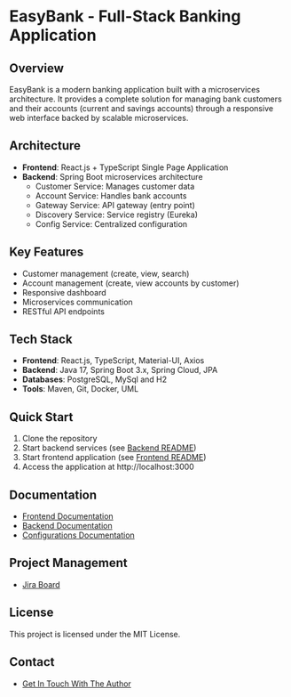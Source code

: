 # EasyBank - Full-Stack Banking Application

## Overview
EasyBank is a modern banking application built with a microservices architecture. It provides a complete solution for managing bank customers and their accounts (current and savings accounts) through a responsive web interface backed by scalable microservices.

## Architecture
- **Frontend**: React.js + TypeScript Single Page Application
- **Backend**: Spring Boot microservices architecture
  - Customer Service: Manages customer data
  - Account Service: Handles bank accounts
  - Gateway Service: API gateway (entry point)
  - Discovery Service: Service registry (Eureka)
  - Config Service: Centralized configuration

## Key Features
- Customer management (create, view, search)
- Account management (create, view accounts by customer)
- Responsive dashboard
- Microservices communication
- RESTful API endpoints

## Tech Stack
- **Frontend**: React.js, TypeScript, Material-UI, Axios
- **Backend**: Java 17, Spring Boot 3.x, Spring Cloud, JPA
- **Databases**: PostgreSQL, MySql and H2
- **Tools**: Maven, Git, Docker, UML

## Quick Start
1. Clone the repository
2. Start backend services (see [Backend README](./microservice-core/README.md))
3. Start frontend application (see [Frontend README](./web-client/README.md))
4. Access the application at http://localhost:3000

## Documentation
- [Frontend Documentation](./web-client/README.md)
- [Backend Documentation](./microservice-core/README.md)
- [Configurations Documentation](./configurations/README.md)

## Project Management
- [Jira Board](https://mohammedelbachiri945.atlassian.net/jira/software/projects/EAS/boards/334/backlog)

## License
This project is licensed under the MIT License.


## Contact 
- [Get In Touch With The Author](mailto:el.bachiri.mohammed@student.youcode.ma)
